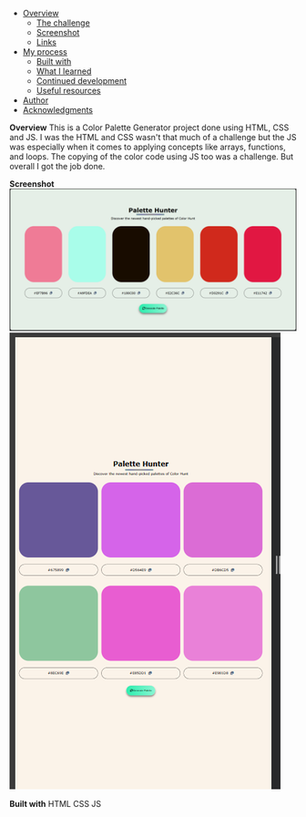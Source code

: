 - [Overview](#overview)
  - [The challenge](#the-challenge)
  - [Screenshot](#screenshot)
  - [Links](#links)
- [My process](#my-process)
  - [Built with](#built-with)
  - [What I learned](#what-i-learned)
  - [Continued development](#continued-development)
  - [Useful resources](#useful-resources)
- [Author](#author)
- [Acknowledgments](#acknowledgments)

**Overview**
This is a Color Palette Generator project done using HTML, CSS and JS. I was the HTML and CSS wasn't that much of a challenge but the JS was especially when it comes to applying concepts like arrays, functions, and loops. The copying of the color code using JS too was a challenge. But overall I got the job done.

**Screenshot**
![](./screenshot/desktop.png)
![](./screenshot/mobile.png)

**Built with**
HTML
CSS
JS